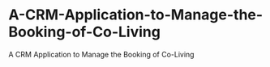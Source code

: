 # A-CRM-Application-to-Manage-the-Booking-of-Co-Living
A CRM Application to Manage the Booking of Co-Living
